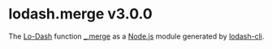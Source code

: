 # lodash.merge v3.0.0

The [Lo-Dash](https://lodash.com/) function [_.merge](http://lodash.com/docs#merge) as a [Node.js](http://nodejs.org/) module generated by [lodash-cli](https://www.npmjs.com/package/lodash-cli).

